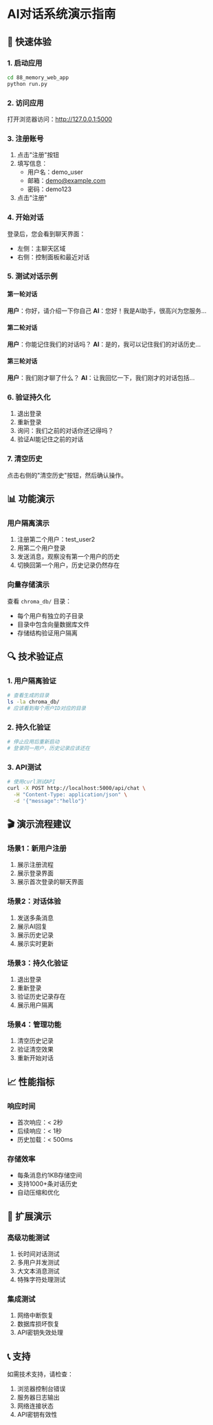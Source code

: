 # AI对话系统演示指南

## 🎯 快速体验

### 1. 启动应用
```bash
cd 88_memory_web_app
python run.py
```

### 2. 访问应用
打开浏览器访问：http://127.0.0.1:5000

### 3. 注册账号
1. 点击"注册"按钮
2. 填写信息：
   - 用户名：demo_user
   - 邮箱：demo@example.com
   - 密码：demo123
3. 点击"注册"

### 4. 开始对话
登录后，您会看到聊天界面：
- 左侧：主聊天区域
- 右侧：控制面板和最近对话

### 5. 测试对话示例

#### 第一轮对话
**用户**：你好，请介绍一下你自己
**AI**：您好！我是AI助手，很高兴为您服务...

#### 第二轮对话
**用户**：你能记住我们的对话吗？
**AI**：是的，我可以记住我们的对话历史...

#### 第三轮对话
**用户**：我们刚才聊了什么？
**AI**：让我回忆一下，我们刚才的对话包括...

### 6. 验证持久化
1. 退出登录
2. 重新登录
3. 询问：我们之前的对话你还记得吗？
4. 验证AI能记住之前的对话

### 7. 清空历史
点击右侧的"清空历史"按钮，然后确认操作。

## 📊 功能演示

### 用户隔离演示
1. 注册第二个用户：test_user2
2. 用第二个用户登录
3. 发送消息，观察没有第一个用户的历史
4. 切换回第一个用户，历史记录仍然存在

### 向量存储演示
查看 `chroma_db/` 目录：
- 每个用户有独立的子目录
- 目录中包含向量数据库文件
- 存储结构验证用户隔离

## 🔍 技术验证点

### 1. 用户隔离验证
```bash
# 查看生成的目录
ls -la chroma_db/
# 应该看到每个用户ID对应的目录
```

### 2. 持久化验证
```bash
# 停止应用后重新启动
# 登录同一用户，历史记录应该还在
```

### 3. API测试
```bash
# 使用curl测试API
curl -X POST http://localhost:5000/api/chat \
  -H "Content-Type: application/json" \
  -d '{"message":"hello"}'
```

## 🎬 演示流程建议

### 场景1：新用户注册
1. 展示注册流程
2. 展示登录界面
3. 展示首次登录的聊天界面

### 场景2：对话体验
1. 发送多条消息
2. 展示AI回复
3. 展示历史记录
4. 展示实时更新

### 场景3：持久化验证
1. 退出登录
2. 重新登录
3. 验证历史记录存在
4. 展示用户隔离

### 场景4：管理功能
1. 清空历史记录
2. 验证清空效果
3. 重新开始对话

## 📈 性能指标

### 响应时间
- 首次响应：< 2秒
- 后续响应：< 1秒
- 历史加载：< 500ms

### 存储效率
- 每条消息约1KB存储空间
- 支持1000+条对话历史
- 自动压缩和优化

## 🚀 扩展演示

### 高级功能测试
1. 长时间对话测试
2. 多用户并发测试
3. 大文本消息测试
4. 特殊字符处理测试

### 集成测试
1. 网络中断恢复
2. 数据库损坏恢复
3. API密钥失效处理

## 📞 支持

如需技术支持，请检查：
1. 浏览器控制台错误
2. 服务器日志输出
3. 网络连接状态
4. API密钥有效性
